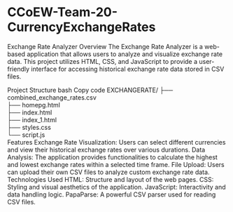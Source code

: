 # CCoEW-Team-20-CurrencyExchangeRates
Exchange Rate Analyzer
Overview
The Exchange Rate Analyzer is a web-based application that allows users to analyze and visualize exchange rate data. This project utilizes HTML, CSS, and JavaScript to provide a user-friendly interface for accessing historical exchange rate data stored in CSV files.









Project Structure
bash
Copy code
EXCHANGERATE/
├── combined_exchange_rates.csv        
├── homepg.html                        
├── index.html                          
├── index_1.html                        
├── styles.css                          
└── script.js                           
Features
Exchange Rate Visualization: Users can select different currencies and view their historical exchange rates over various durations.
Data Analysis: The application provides functionalities to calculate the highest and lowest exchange rates within a selected time frame.
File Upload: Users can upload their own CSV files to analyze custom exchange rate data.
Technologies Used
HTML: Structure and layout of the web pages.
CSS: Styling and visual aesthetics of the application.
JavaScript: Interactivity and data handling logic.
PapaParse: A powerful CSV parser used for reading CSV files.
